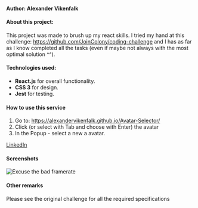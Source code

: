 
#### Author: Alexander Vikenfalk

#### About this project: 
This project was made to brush up my react skills. I tried my hand at this challenge: https://github.com/JoinColony/coding-challenge and I has as far as I know completed all the tasks (even if maybe not always with the most optimal solution ^^).

#### Technologies used: 
* **React.js** for overall functionality. 
* **CSS 3** for design.
* **Jest** for testing.

#### How to use this service ####
1. Go to: https://alexandervikenfalk.github.io/Avatar-Selector/
2. Click (or select with Tab and choose with Enter) the avatar
3. In the Popup - select a new a avatar.

[LinkedIn](https://de.linkedin.com/in/alexander-vikenfalk-6b993b42)

#### Screenshots ####
![Excuse the bad framerate](https://media.giphy.com/media/xUOwGje8olJD5qpjKo/giphy.gif)

#### Other remarks ####
Please see the original challenge for all the required specifications
